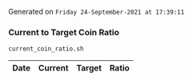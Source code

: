 Generated on `Friday 24-September-2021 at 17:39:11`

### Current to Target Coin Ratio
`current_coin_ratio.sh`

Date|Current|Target|Ratio
---|---|---|---
